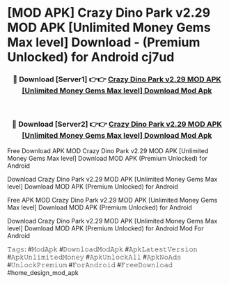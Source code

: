 # [MOD APK] Crazy Dino Park v2.29 MOD APK [Unlimited Money Gems Max level] Download - (Premium Unlocked) for Android cj7ud



<div align="center">
<h3>🔴 Download [Server1] 👉👉 <a href="https://momento.my/?title=Crazy_Dino_Park_v2.29_MOD_APK_[Unlimited_Money_Gems_Max_level]_Download">Crazy Dino Park v2.29 MOD APK [Unlimited Money Gems Max level] Download Mod Apk</a></h3><br>

<h3>🔴 Download [Server2] 👉👉 <a href="https://momento.my/?title=Crazy_Dino_Park_v2.29_MOD_APK_[Unlimited_Money_Gems_Max_level]_Download">Crazy Dino Park v2.29 MOD APK [Unlimited Money Gems Max level] Download Mod Apk</a></h3>
</div>



Free Download APK MOD Crazy Dino Park v2.29 MOD APK [Unlimited Money Gems Max level] Download MOD APK (Premium Unlocked) for Android

Download Crazy Dino Park v2.29 MOD APK [Unlimited Money Gems Max level] Download MOD APK (Premium Unlocked) for Android

Free APK MOD Crazy Dino Park v2.29 MOD APK [Unlimited Money Gems Max level] Download MOD APK (Premium Unlocked) for Android

Download Crazy Dino Park v2.29 MOD APK [Unlimited Money Gems Max level] Download MOD APK (Premium Unlocked) for Android Mod For Android

𝚃𝚊𝚐𝚜: #𝙼𝚘𝚍𝙰𝚙𝚔 #𝙳𝚘𝚠𝚗𝚕𝚘𝚊𝚍𝙼𝚘𝚍𝙰𝚙𝚔 #𝙰𝚙𝚔𝙻𝚊𝚝𝚎𝚜𝚝𝚅𝚎𝚛𝚜𝚒𝚘𝚗 #𝙰𝚙𝚔𝚄𝚗𝚕𝚒𝚖𝚒𝚝𝚎𝚍𝙼𝚘𝚗𝚎𝚢 #𝙰𝚙𝚔𝚄𝚗𝚕𝚘𝚌𝚔𝙰𝚕𝚕 #𝙰𝚙𝚔𝙽𝚘𝙰𝚍𝚜 #𝚄𝚗𝚕𝚘𝚌𝚔𝙿𝚛𝚎𝚖𝚒𝚞𝚖 #𝙵𝚘𝚛𝙰𝚗𝚍𝚛𝚘𝚒𝚍 #𝙵𝚛𝚎𝚎𝙳𝚘𝚠𝚗𝚕𝚘𝚊𝚍 #home_design_mod_apk
